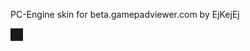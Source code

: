 <p align="left">
PC-Engine skin for beta.gamepadviewer.com by EjKejEj
</p>
<p align="left">
<img src="" width="" height="" border="10"/>
</p>
